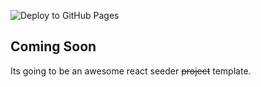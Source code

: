 ![Deploy to GitHub Pages](https://github.com/dhbalaji/github_actions_with_react/workflows/Deploy%20to%20GitHub%20Pages/badge.svg)

## Coming Soon 

Its going to be an awesome react seeder ~~project~~ template.
